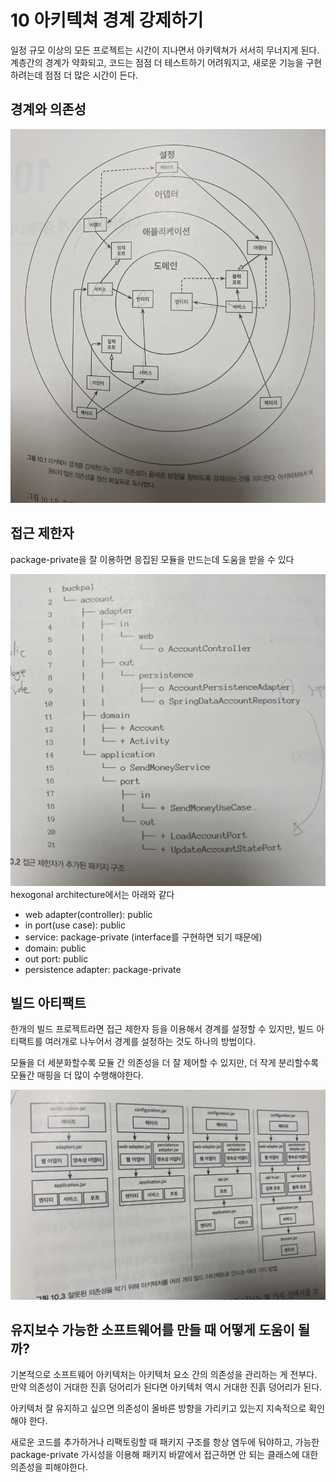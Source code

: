 # 10 아키텍쳐 경계 강제하기
일정 규모 이상의 모든 프로젝트는 시간이 지나면서 아키텍쳐가 서서히 무너지게 된다. 계층간의 경계가 약화되고, 코드는 점점 더 테스트하기 어려워지고, 새로운 기능을 구현하려는데 점점 더 많은 시간이 든다. 

## 경계와 의존성
![10-1](/Images/만들면서배우는클린아키텍쳐/10-1.jpg)

## 접근 제한자
package-private을 잘 이용하면 응집된 모듈을 만드는데 도움을 받을 수 있다

![10-2](/Images/만들면서배우는클린아키텍쳐/10-2.jpg)
hexogonal architecture에서는 아래와 같다
- web adapter(controller): public
- in port(use case): public 
- service: package-private (interface를 구현하면 되기 때문에)
- domain: public
- out port: public
- persistence adapter: package-private

## 빌드 아티팩트
한개의 빌드 프로젝트라면 접근 제한자 등을 이용해서 경계를 설정할 수 있지만, 빌드 아티팩트를 여러개로 나누어서 경계를 설정하는 것도 하나의 방법이다. 

모듈을 더 세분화할수록 모듈 간 의존성을 더 잘 제어할 수 있지만, 더 작게 분리할수록 모듈간 매핑을 더 많이 수행해야한다. 

![10-3](/Images/만들면서배우는클린아키텍쳐/10-3.jpg)

## 유지보수 가능한 소프트웨어를 만들 때 어떻게 도움이 될까?
기본적으로 소프트웨어 아키텍처는 아키텍처 요소 간의 의존성을 관리하는 게 전부다. 만약 의존성이 거대한 진흙 덩어리가 된다면 아키텍처 역시 거대한 진흙 덩어리가 된다. 

아키텍처 잘 유지하고 싶으면 의존성이 올바른 방향을 가리키고 있는지 지속적으로 확인해야 한다. 

새로운 코드를 추가하거나 리팩토링할 때 패키지 구조를 항상 염두에 둬야하고, 가능한 package-private 가시성을 이용해 패키지 바깥에서 접근하면 안 되는 클래스에 대한 의존성을 피해야한다. 